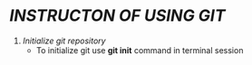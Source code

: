 # *INSTRUCTON OF USING GIT*
1. *Initialize git repository*
	* To initialize git use **git init** command in terminal session